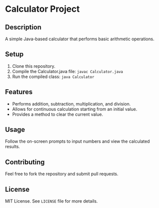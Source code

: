 # Calculator Project
 
## Description
A simple Java-based calculator that performs basic arithmetic operations.

## Setup
1. Clone this repository.
2. Compile the Calculator.java file: `javac Calculator.java`
3. Run the compiled class: `java Calculator`

## Features
- Performs addition, subtraction, multiplication, and division.
- Allows for continuous calculation starting from an initial value.
- Provides a method to clear the current value.

## Usage
Follow the on-screen prompts to input numbers and view the calculated results.

## Contributing
Feel free to fork the repository and submit pull requests.

## License
MIT License. See `LICENSE` file for more details.
